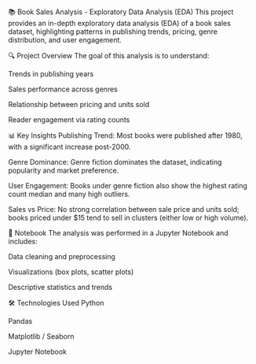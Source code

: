 📚 Book Sales Analysis - Exploratory Data Analysis (EDA)
This project provides an in-depth exploratory data analysis (EDA) of a book sales dataset, highlighting patterns in publishing trends, pricing, genre distribution, and user engagement.

🔍 Project Overview
The goal of this analysis is to understand:

Trends in publishing years

Sales performance across genres

Relationship between pricing and units sold

Reader engagement via rating counts

📊 Key Insights
Publishing Trend: Most books were published after 1980, with a significant increase post-2000.

Genre Dominance: Genre fiction dominates the dataset, indicating popularity and market preference.

User Engagement: Books under genre fiction also show the highest rating count median and many high outliers.

Sales vs Price: No strong correlation between sale price and units sold; books priced under $15 tend to sell in clusters (either low or high volume).

📁 Notebook
The analysis was performed in a Jupyter Notebook and includes:

Data cleaning and preprocessing

Visualizations (box plots, scatter plots)

Descriptive statistics and trends

🛠️ Technologies Used
Python

Pandas

Matplotlib / Seaborn

Jupyter Notebook
